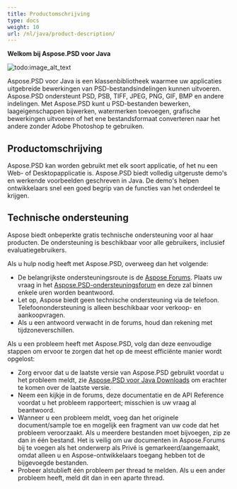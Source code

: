 ```yaml
---
title: Productomschrijving
type: docs
weight: 10
url: /nl/java/product-description/
---
```


**Welkom bij Aspose.PSD voor Java**

![todo:image_alt_text](product-description_1)

Aspose.PSD voor Java is een klassenbibliotheek waarmee uw applicaties uitgebreide bewerkingen van PSD-bestandsindelingen kunnen uitvoeren. Aspose.PSD ondersteunt PSD, PSB, TIFF, JPEG, PNG, GIF, BMP en andere indelingen. Met Aspose.PSD kunt u PSD-bestanden bewerken, laageigenschappen bijwerken, watermerken toevoegen, grafische bewerkingen uitvoeren of het ene bestandsformaat converteren naar het andere zonder Adobe Photoshop te gebruiken.


## **Productomschrijving**
Aspose.PSD kan worden gebruikt met elk soort applicatie, of het nu een Web- of Desktopapplicatie is. Aspose.PSD biedt volledig uitgeruste demo's en werkende voorbeelden geschreven in Java. De demo's helpen ontwikkelaars snel een goed begrip van de functies van het onderdeel te krijgen.


## **Technische ondersteuning**
Aspose biedt onbeperkte gratis technische ondersteuning voor al haar producten. De ondersteuning is beschikbaar voor alle gebruikers, inclusief evaluatiegebruikers.

Als u hulp nodig heeft met Aspose.PSD, overweeg dan het volgende:

- De belangrijkste ondersteuningsroute is de [Aspose Forums](https://forum.aspose.com/). Plaats uw vraag in het [Aspose.PSD-ondersteuningsforum](https://forum.aspose.com/c/psd) en deze zal binnen enkele uren worden beantwoord.
- Let op, Aspose biedt geen technische ondersteuning via de telefoon. Telefoonondersteuning is alleen beschikbaar voor verkoop- en aankoopvragen.
- Als u een antwoord verwacht in de forums, houd dan rekening met tijdzoneverschillen.

Als u een probleem heeft met Aspose.PSD, volg dan deze eenvoudige stappen om ervoor te zorgen dat het op de meest efficiënte manier wordt opgelost:

- Zorg ervoor dat u de laatste versie van Aspose.PSD gebruikt voordat u het probleem meldt, zie [Aspose.PSD voor Java Downloads](https://releases.aspose.com/java/repo/com/aspose/aspose-psd/) om erachter te komen over de laatste versie.
- Neem een kijkje in de forums, deze documentatie en de API Reference voordat u het probleem rapporteert; misschien is uw vraag al beantwoord.
- Wanneer u een probleem meldt, voeg dan het originele document/sample toe en mogelijk een fragment van uw code dat het probleem veroorzaakt. Als u meerdere bestanden moet bijvoegen, zip ze dan in één bestand. Het is veilig om uw documenten in Aspose.Forums bij te voegen als het onderwerp als Privé is gemarkeerd/aangemaakt, omdat alleen u en Aspose-ontwikkelaars toegang hebben tot de bijgevoegde bestanden.
- Probeer alstublieft één probleem per thread te melden. Als u een ander probleem heeft, meld dit dan in een aparte thread.
